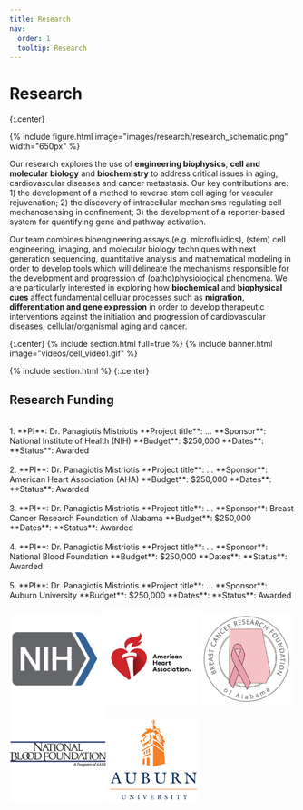 ```yaml
---
title: Research
nav:
  order: 1
  tooltip: Research
---
```


# <i class="fas fa-microscope"></i>Research

{:.center}

{%
  include figure.html
  image="images/research/research_schematic.png"
  width="650px"
%}

Our research explores the use of **engineering biophysics**, **cell and molecular biology** and **biochemistry** to address critical issues in aging, cardiovascular diseases and cancer metastasis. Our key contributions are: 1) the development of a method to reverse stem cell aging for vascular rejuvenation; 2) the discovery of intracellular mechanisms regulating cell mechanosensing in confinement; 3) the development of a reporter-based system for quantifying gene and pathway activation.

Our team combines bioengineering assays (e.g. microfluidics), (stem) cell engineering, imaging, and molecular biology techniques with next generation sequencing, quantitative analysis and mathematical modeling in order to develop tools which will delineate the mechanisms responsible for the development and progression of (patho)physiological phenomena. We are particularly interested in exploring how **biochemical** and **biophysical cues** affect fundamental cellular processes such as **migration, differentiation and gene expression** in order to develop therapeutic interventions against the initiation and progression of cardiovascular diseases, cellular/organismal aging and cancer.

{:.center}
{% include section.html full=true %}
{% include banner.html image="videos/cell_video1.gif" %}


{% include section.html %}
{:.center}

## Research Funding

<br/>
1. **PI**: Dr. Panagiotis Mistriotis  
    **Project title**: ...  
    **Sponsor**: National Institute of Health (NIH)  
    **Budget**: $250,000   
    **Dates**:  
    **Status**: Awarded
<br/><br/>
2. **PI**: Dr. Panagiotis Mistriotis    
    **Project title**: ...  
    **Sponsor**: American Heart Association (AHA) 
    **Budget**: $250,000   
    **Dates**:  
    **Status**: Awarded
<br/><br/>
3. **PI**: Dr. Panagiotis Mistriotis    
    **Project title**: ...  
    **Sponsor**: Breast Cancer Research Foundation of Alabama  
    **Budget**: $250,000   
    **Dates**:  
    **Status**: Awarded
<br/><br/>
4. **PI**: Dr. Panagiotis Mistriotis    
    **Project title**: ...  
    **Sponsor**: National Blood Foundation    
    **Budget**: $250,000   
    **Dates**:  
    **Status**: Awarded
<br/><br/>
5. **PI**: Dr. Panagiotis Mistriotis    
    **Project title**: ...  
    **Sponsor**: Auburn University  
    **Budget**: $250,000   
    **Dates**:  
    **Status**: Awarded  
  
<br/>
<p float="left">
  <img src="/images/research/nih.png" width="160" />
  <img src="/images/research/AHA.jpg" width="170" /> 
  <img src="/images/research/BCRFA.png" width="160" />
  <img src="/images/research/nbf.png" width="170" />
  <img src="/images/research/auburn2.png" width="160" />
</p>

